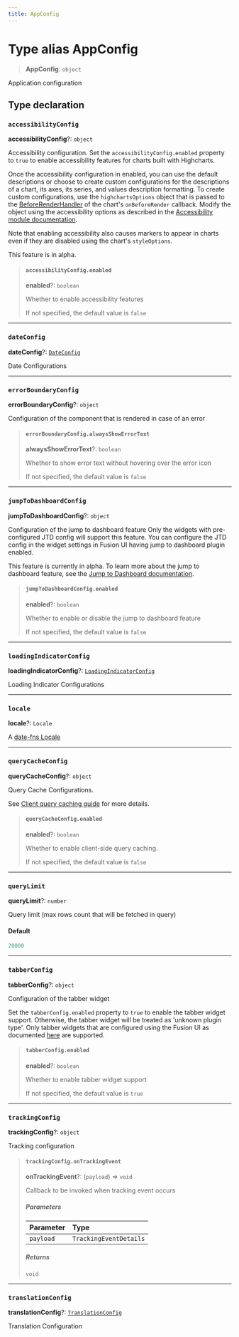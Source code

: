 ```yaml
---
title: AppConfig
---
```


# Type alias AppConfig

> **AppConfig**: `object`

Application configuration

## Type declaration

### `accessibilityConfig`

**accessibilityConfig**?: `object`

Accessibility configuration. Set the `accessibilityConfig.enabled` property to `true` to enable accessibility features for charts built with Highcharts.

Once the accessibility configuration in enabled, you can use the default descriptions or choose to create custom configurations for the descriptions of a chart, its axes, its series, and values description formatting. To create custom configurations, use the `highchartsOptions` object that is passed to the [BeforeRenderHandler](type-alias.BeforeRenderHandler.md) of the chart's `onBeforeRender` callback. Modify the object using the accessibility options as described in the [Accessibility module documentation](https://www.highcharts.com/docs/accessibility/accessibility-module).

Note that enabling accessibility also causes markers to appear in charts even if they are disabled using the chart's `styleOptions`.

This feature is in alpha.

> #### `accessibilityConfig.enabled`
>
> **enabled**?: `boolean`
>
> Whether to enable accessibility features
>
> If not specified, the default value is `false`
>
>

***

### `dateConfig`

**dateConfig**?: [`DateConfig`](type-alias.DateConfig.md)

Date Configurations

***

### `errorBoundaryConfig`

**errorBoundaryConfig**?: `object`

Configuration of the component that is rendered in case of an error

> #### `errorBoundaryConfig.alwaysShowErrorText`
>
> **alwaysShowErrorText**?: `boolean`
>
> Whether to show error text without hovering over the error icon
>
> If not specified, the default value is `false`
>
>

***

### `jumpToDashboardConfig`

**jumpToDashboardConfig**?: `object`

Configuration of the jump to dashboard feature
Only the widgets with pre-configured JTD config will support this feature.
You can configure the JTD config in the widget settings in Fusion UI having jump to dashboard plugin enabled.

This feature is currently in alpha.
To learn more about the jump to dashboard feature, see the [Jump to Dashboard documentation](https://docs.sisense.com/main/SisenseLinux/jump-to-dashboard.htm?tocpath=Add-ons%7C_____2#ConfiguringJTDPerWidget).

> #### `jumpToDashboardConfig.enabled`
>
> **enabled**?: `boolean`
>
> Whether to enable or disable the jump to dashboard feature
>
> If not specified, the default value is `false`
>
>

***

### `loadingIndicatorConfig`

**loadingIndicatorConfig**?: [`LoadingIndicatorConfig`](type-alias.LoadingIndicatorConfig.md)

Loading Indicator Configurations

***

### `locale`

**locale**?: `Locale`

A [date-fns Locale](https://date-fns.org/v2.30.0/docs/Locale)

***

### `queryCacheConfig`

**queryCacheConfig**?: `object`

Query Cache Configurations.

See [Client query caching guide](/guides/sdk/guides/client-query-caching.html) for more details.

> #### `queryCacheConfig.enabled`
>
> **enabled**?: `boolean`
>
> Whether to enable client-side query caching.
>
> If not specified, the default value is `false`
>
>

***

### `queryLimit`

**queryLimit**?: `number`

Query limit (max rows count that will be fetched in query)

#### Default

```ts
20000
```

***

### `tabberConfig`

**tabberConfig**?: `object`

Configuration of the tabber widget

Set the `tabberConfig.enabled` property to `true` to enable the tabber widget support. Otherwise, the tabber widget will be treated as 'unknown plugin type'.
Only tabber widgets that are configured using the Fusion UI as documented [here](https://docs.sisense.com/main/SisenseLinux/tabber.htm#Creating) are supported.

> #### `tabberConfig.enabled`
>
> **enabled**?: `boolean`
>
> Whether to enable tabber widget support
>
> If not specified, the default value is `true`
>
>

***

### `trackingConfig`

**trackingConfig**?: `object`

Tracking configuration

> #### `trackingConfig.onTrackingEvent`
>
> **onTrackingEvent**?: (`payload`) => `void`
>
> Callback to be invoked when tracking event occurs
>
> ##### Parameters
>
>
> | Parameter | Type |
> | :------ | :------ |
> | `payload` | `TrackingEventDetails` |
>
>
> ##### Returns
>
> `void`
>
>
>
>

***

### `translationConfig`

**translationConfig**?: [`TranslationConfig`](type-alias.TranslationConfig.md)

Translation Configuration

